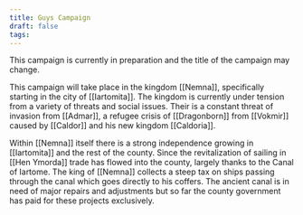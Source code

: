 ```yaml
---
title: Guys Campaign
draft: false
tags:
---
```

 
This campaign is currently in preparation and the title of the campaign may change.

This campaign will take place in the kingdom [[Nemna]], specifically starting in the city of [[Iartomita]]. The kingdom is currently under tension from a variety of threats and social issues. Their is a constant threat of invasion from [[Admar]], a refugee crisis of [[Dragonborn]] from [[Vokmir]] caused by [[Caldor]] and his new kingdom [[Caldoria]]. 

Within [[Nemna]] itself there is a strong independence growing in [[Iartomita]] and the rest of the county. Since the revitalization of sailing in [[Hen Ymorda]] trade has flowed into the county, largely thanks to the Canal of Iartome. The king of [[Nemna]] collects a steep tax on ships passing through the canal which goes directly to his coffers. The ancient canal is in need of major repairs and adjustments but so far the county government has paid for these projects exclusively. 
